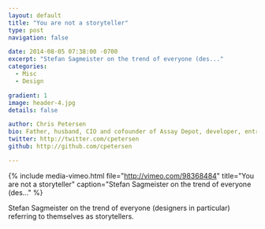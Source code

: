 ```yaml
---
layout: default
title: "You are not a storyteller"
type: post
navigation: false

date: 2014-08-05 07:38:00 -0700
excerpt: "Stefan Sagmeister on the trend of everyone (des..."
categories:
  - Misc
  - Design

gradient: 1
image: header-4.jpg
details: false

author: Chris Petersen
bio: Father, husband, CIO and cofounder of Assay Depot, developer, entrepreneur and technologist.
twitter: http://twitter.com/cpetersen
github: http://github.com/cpetersen

---
```


{% include media-vimeo.html file="http://vimeo.com/98368484" title="You are not a storyteller" caption="Stefan Sagmeister on the trend of everyone (des..." %}

Stefan Sagmeister on the trend of everyone (designers in particular) referring to themselves as storytellers.

